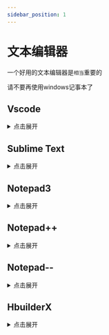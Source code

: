 ```yaml
---
sidebar_position: 1
---
```


# 文本编辑器

一个好用的文本编辑器是`相当`重要的

请不要再使用windows记事本了

## Vscode

<details>
  <summary>点击展开</summary>

![](https://code.visualstudio.com/assets/home/home-screenshot-win-lg.png)

全能型文本编辑器

**非常非常推荐**

https://code.visualstudio.com/

[下载龟速怎么办](https://cn.bing.com/search?q=vscode%E4%B8%8B%E8%BD%BD%E9%BE%9F%E9%80%9F%E6%80%8E%E4%B9%88%E5%8A%9E)

</details>

## Sublime Text

<details>
  <summary>点击展开</summary>

![](_images/sublime展示.png)

我不太喜欢的一点是保存文件时对非激活的用户有概率弹出个窗口提示你去付费支持

但这依旧是一个非常优秀的文本编辑器

https://www.sublimetext.com

[如何汉化](https://cn.bing.com/search?q=sublime+text%e6%b1%89%e5%8c%96&qs=SC&pq=sublimetext&sk=HS1SC5&sc=10-11&cvid=19623440FA3646E0BEBECEED995CFCAF&FORM=QBRE&sp=7&lq=0)

</details>

## Notepad3

<details>
  <summary>点击展开</summary>

![](https://www.rizonesoft.com/wp-content/uploads/2023/09/notepad3-screenshot-1.jpg)

也是一个比较不错的文本编辑器

https://rizonesoft.com/downloads/notepad3/

https://github.com/rizonesoft/Notepad3

</details>

## Notepad++

<details>
  <summary>点击展开</summary>

![](_images/n++展示.png)

[notepad++](http://www.notepadplus.com.cn/)作者台独，多次辱H [这里](https://cn.bing.com/search?q=notepad%252B%252B%E8%BE%B1%E5%8D%8E)

个人建议更换，当然notepad++也不是不能用

</details>

## Notepad--

<details>
  <summary>点击展开</summary>

![](https://gitee.com/cxasm/notepad--/raw/master/png/0828.png)

国内作者维护的notepad++的替代品

[`Gitee`](https://gitee.com/cxasm/notepad--)
[`GitHub`](https://github.com/cxasm/notepad--)

</details>

## HbuilderX

<details>
  <summary>点击展开</summary>

![](_images/HbuilderX展示.png)

https://dcloud.io/hbuilderx.html

一个国产的文本编辑器

#### 关联右键菜单?

可以在工具→设置(Ctrl+Alt+,)打开设置，找到“常用配置”手动选中【关联右键菜单】

</details>